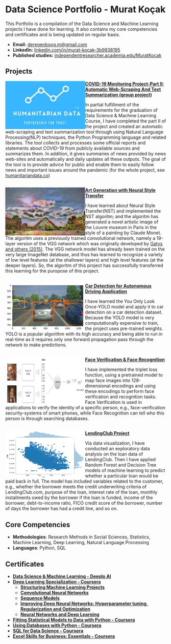 # Data Science Portfolio - Murat Koçak
This Portfolio is a compilation of the Data Science and Machine Learning projects I have done for learning. It also contains my core competencies and certificates and is being updated on regular basis.

- **Email:** deregenboog.m@gmail.com
- **LinkedIn:** [linkedin.com/in/murat-kocak-3b9938195](https://www.linkedin.com/in/murat-kocak-3b9938195/)
- **Published studies:** [independentresearcher.academia.edu/MuratKocak](https://independentresearcher.academia.edu/MuratKocak)

## Projects
<img align="left" width="250" height="150" src="Images/humanitariandatalogo.jpg"> **[COVID-19 Monitoring Project-Part II: Automatic Web-Scraping And Text Summarization (group project)](https://github.com/deregenboogm/NLP_coronavirus_project)**

In partial fulfillment of the requirements for the graduation of Data Science & Machine Learning Course, I have completed the part II of the project and created an automatic web-scraping and text summarization tool through using Natural Language Processing(NLP) techniques, the Python Programming language and related libraries. The tool collects and processes some official reports and statements about COVID-19 from publicly available sources and summarizes them. In addition, it gives summaries of news provided by news web-sites and automatically and daily updates all these outputs. The goal of the tool is to provide advice for public and enable them to easily follow news and important issues around the pandemic (for the whole project, see [humanitariandata.co](https://humanitariandata.co/))
##
<img align="left" width="250" height="150" src="Images/generated_image.jpg"> **[Art Generation with Neural Style Transfer](https://github.com/deregenboogm/Building_Convolutional_Neural_Networks/blob/master/Art_Generation_with_Neural_Style_Transfe.ipynb)**

I have learned about Neural Style Transfer(NST) and implemented the NST algoritm; and the algoritm has generated a novel artistic image of the Louvre museum in Paris in the style of a painting by Claude Monet. The algoritm uses a previously trained convolutional network, namely a 19-layer version of the VGG network which was originally developed by [Gatys and others (2015)](https://arxiv.org/pdf/1508.06576.pdf). The VGG network model has already been trained on the very large ImageNet database, and thus has learned to recognize a variety of low level features (at the shallower layers) and high level features (at the deeper layers). So, the algoritm of this project has successfully transferred this learning for the puropose of this project.
##
<img align="left" width="250" height="150" src="Images/car detection.png"> **[Car Detection for Autonomous Driving Application](https://github.com/deregenboogm/Building_Convolutional_Neural_Networks/blob/master/Autonomous_driving_application_Car_detection.ipynb)**

I have learned the You Only Look Once-YOLO model and apply it to car detection on a car detection dataset. Because the YOLO model is very computationally expensive to train, the project uses pre-trained weights. YOLO is a popular algorithm with its high accuracy and being able to run in real-time as it requires only one forward propagation pass through the network to make predictions.
##
<img align="left" width="250" height="150" src="Images/distance_kiank.png"> **[Face Verification & Face Recognition](https://github.com/deregenboogm/Building_Convolutional_Neural_Networks/blob/master/Face_Recognition.ipynb)**

I have implemented the triplet loss function, using a pretrained model to map face images into 128-dimensional encodings and using these encodings to perform face verification and recognition tasks. Face Verification is used in applications to verify the identity of a specific person, e.g., face-verification security-systems of smart phones, while Face Recognition can tell who this person is through searching databases.
##
<img align="left" width="250" height="150" src="Images/LendingClub project.png">**[LendingClub Project](https://github.com/deregenboogm/ML_models/blob/master/Decision_Tree_and_Random-Forests_Project.ipynb)**

Via data visualization, I have conducted an exploratory data analysis on the loan data of LendingClub. Then I have applied Random Forest and Decision Tree models of machine learning to predict whether a particular loan would be paid back in full. The model has included variables related to the customer, e.g., whether the borrower meets the credit underwriting criteria of LendingClub.com, purpose of the loan, interest rate of the loan, monthly installments owed by the borrower if the loan is funded, income of the borrower, debt-to-income ratio, FICO credit score of the borrower, number of days the borrower has had a credit line, and so on.
##
## Core Competencies
- **Methodologies**: Research Methods in Social Sciences, Statistics, Machine Learning, Deep Learning, Natural Language Processing
- **Languages**: Python, SQL
##
## Certificates
- **[Data Science & Machine Learning - Deeplo AI](https://www.deeploai.com/)**
- **[Deep Learning Specialization - Coursera](https://www.coursera.org/account/accomplishments/specialization/LYBC2CT82XHX)**
    - **[Structuring Machine Learning Projects](https://www.coursera.org/account/accomplishments/verify/H7YF3Y4SCGXD)**
    - **[Convolutional Neural Networks](https://www.coursera.org/account/accomplishments/verify/SPT2V28H3WHH)**
    - **[Sequence Models](https://www.coursera.org/account/accomplishments/verify/2HKPQDG75Y3B)**
    - **[Improving Deep Neural Networks: Hyperparameter tuning, Regularization and Optimization](https://www.coursera.org/account/accomplishments/verify/V3H64EVGGMMQ)**
    - **[Neural Networks and Deep Learning](https://www.coursera.org/account/accomplishments/verify/9X6TCJQN2TK5)**
- **[Fitting Statistical Models to Data with Python - Coursera](https://www.coursera.org/account/accomplishments/verify/YWZM6PRRCXQ4)**
- **[Using Databases with Python - Coursera](https://www.coursera.org/account/accomplishments/verify/48KHKNJ8CNTW)**
- **[SQL for Data Science - Coursera](https://www.coursera.org/account/accomplishments/verify/RCS4MAWPR3KC)**
- **[Excel Skills for Business: Essentials - Coursera](https://www.coursera.org/account/accomplishments/verify/XLKY7NR5MHNR)**
